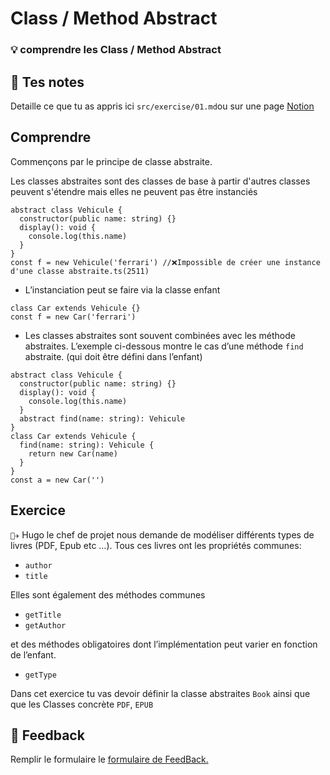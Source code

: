 # Class / Method Abstract

### 💡 comprendre les Class / Method Abstract

## 📝 Tes notes

Detaille ce que tu as appris ici
`src/exercise/01.md`ou sur une page [Notion](https://go.mikecodeur.com/course-notes-template)

## Comprendre

Commençons par le principe de classe abstraite.

Les classes abstraites sont des classes de base à partir d'autres classes
peuvent s'étendre mais elles ne peuvent pas être instanciés

```tsx
abstract class Vehicule {
  constructor(public name: string) {}
  display(): void {
    console.log(this.name)
  }
}
const f = new Vehicule('ferrari') //❌Impossible de créer une instance d'une classe abstraite.ts(2511)
```

- L’instanciation peut se faire via la classe enfant

```tsx
class Car extends Vehicule {}
const f = new Car('ferrari')
```

- Les classes abstraites sont souvent combinées avec les méthode abstraites.
  L’exemple ci-dessous montre le cas d’une méthode `find` abstraite. (qui doit
  être défini dans l’enfant)

```tsx
abstract class Vehicule {
  constructor(public name: string) {}
  display(): void {
    console.log(this.name)
  }
  abstract find(name: string): Vehicule
}
class Car extends Vehicule {
  find(name: string): Vehicule {
    return new Car(name)
  }
}
const a = new Car('')
```

## Exercice

`👨‍✈️` Hugo le chef de projet nous demande de modéliser différents types de livres
(PDF, Epub etc …). Tous ces livres ont les propriétés communes:

- `author`
- `title`

Elles sont également des méthodes communes

- `getTitle`
- `getAuthor`

et des méthodes obligatoires dont l’implémentation peut varier en fonction de
l’enfant.

- `getType`

Dans cet exercice tu vas devoir définir la classe abstraites `Book` ainsi que
que les Classes concrète `PDF`, `EPUB`

## 🐜 Feedback

Remplir le formulaire le
[formulaire de FeedBack.](https://go.mikecodeur.com/cours-react-avis?entry.1912869708=TypeScript%20PRO&entry.1430994900=4.TypeScript%20Avancee&entry.533578441=01%20Classes%20abtraites)
